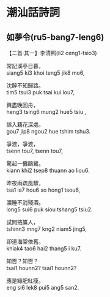 # 潮汕話詩詞

## 如夢令\(ru5-bang7-leng6\)

【二首·其一】李清照\(li2 ceng1-tsio3\)

常記溪亭日暮，  
siang5 ki3 khoi teng5 jik8 mo6,

沈醉不知歸路。  
tim5 tsui3 puk tsai kui lou7,

興盡晚回舟，  
heng3 tsing6 mung2 hue5 tsiu ,

誤入藕花深處。  
gou7 jip8 ngou2 hue tshim tshu3.

爭渡，爭渡，  
tsenn tou7, tsenn tou7,

驚起一攤鷗鷺。  
kiann khi2 tsep8 thuann ao liou6.

昨夜雨疏風驟，  
tsa1 ia7 hou6 so hong1 tsou6,

濃睡不消殘酒。  
long5 sui6 puk siou tshang5 tsiu2.

試問捲簾人，  
tshinn3 mng7 kng2 niam5 jing5,

卻道海棠依舊。  
khiak4 tao6 hai2 thang5 i ku7.

知否？知否？  
tsai1 hounn2? tsai1 hounn2?

應是綠肥紅瘦。  
eng si6 lek8 pui5 ang5 san2.



